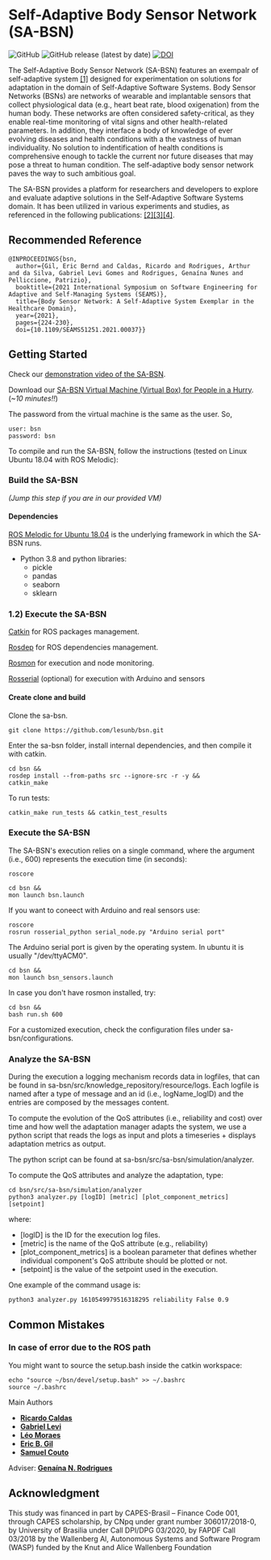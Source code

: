 # Self-Adaptive Body Sensor Network (SA-BSN)

![GitHub](https://img.shields.io/github/license/lesunb/bsn) ![GitHub release (latest by date)](https://img.shields.io/github/v/release/lesunb/bsn) [![DOI](https://zenodo.org/badge/233956479.svg)](https://zenodo.org/badge/latestdoi/233956479)

The Self-Adaptive Body Sensor Network (SA-BSN) features an exempalr of self-adaptive system [[1]](https://doi.org/10.1109/SEAMS51251.2021.00037) designed for experimentation on solutions for adaptation in the domain of Self-Adaptive Software Systems. Body Sensor Networks (BSNs) are networks of wearable and implantable sensors that collect physiological data (e.g., heart beat rate, blood oxigenation) from the human body. These networks are often considered safety-critical, as they enable real-time monitoring of vital signs and other health-related parameters. In addition, they interface a body of knowledge of ever evolving diseases and health conditions with a the vastness of human individuality. No solution to indentification of health conditions is comprehensive enough to tackle the current nor future diseases that may pose a threat to human condition. The self-adaptive body sensor network paves the way to such ambitious goal.

The SA-BSN provides a platform for researchers and developers to explore and evaluate adaptive solutions in the Self-Adaptive Software Systems domain. It has been utilized in various experiments and studies, as referenced in the following publications: [[2]](https://doi.org/10.1145/3194133.3194147)[[3]](https://doi.org/10.1109/SEAMS.2019.00020)[[4]](https://doi.org/10.1145/3387939.3391595).

## Recommended Reference

```
@INPROCEEDINGS{bsn,
  author={Gil, Eric Bernd and Caldas, Ricardo and Rodrigues, Arthur and da Silva, Gabriel Levi Gomes and Rodrigues, Genaína Nunes and Pelliccione, Patrizio},
  booktitle={2021 International Symposium on Software Engineering for Adaptive and Self-Managing Systems (SEAMS)}, 
  title={Body Sensor Network: A Self-Adaptive System Exemplar in the Healthcare Domain}, 
  year={2021},
  pages={224-230},
  doi={10.1109/SEAMS51251.2021.00037}}
``` 

## Getting Started

Check our [demonstration video of the SA-BSN](https://youtu.be/iDEd_tW9JZE).

Download our [SA-BSN Virtual Machine (Virtual Box) for People in a Hurry](https://drive.google.com/file/d/1RYrZ27LWRvqaxsgNcApXMxwrLK6BBPsV/view?usp=sharing). 
(_~10 minutes!!_)

The password from the virtual machine is the same as the user. So,

```
user: bsn
password: bsn
```

To compile and run the SA-BSN, follow the instructions (tested on Linux Ubuntu 18.04 with ROS Melodic): 

### Build the SA-BSN

_(Jump this step if you are in our provided VM)_

#### **Dependencies**

[ROS Melodic for Ubuntu 18.04](http://wiki.ros.org/melodic/Installation/Ubuntu) is the underlying framework in which the SA-BSN runs.
* Python 3.8 and python libraries:
  * pickle
  * pandas
  * seaborn
  * sklearn

### 1.2) Execute the SA-BSN
[Catkin](http://wiki.ros.org/ROS/Tutorials/InstallingandConfiguringROSEnvironment) for ROS packages management. 

[Rosdep](https://wiki.ros.org/rosdep#Installing_rosdep) for ROS dependencies management.

[Rosmon](http://wiki.ros.org/rosmon) for execution and node monitoring.

[Rosserial](http://wiki.ros.org/rosserial_arduino) (optional) for execution with Arduino and sensors

#### **Create clone and build**

Clone the sa-bsn.

```
git clone https://github.com/lesunb/bsn.git
```

Enter the sa-bsn folder, install internal dependencies, and then compile it with catkin.

```
cd bsn &&
rosdep install --from-paths src --ignore-src -r -y &&
catkin_make
```

To run tests:
```
catkin_make run_tests && catkin_test_results
```

### Execute the SA-BSN

The SA-BSN's execution relies on a single command, where the argument (i.e., 600) represents the execution time (in seconds):

```
roscore
```

```
cd bsn && 
mon launch bsn.launch
``` 

If you want to coneect with Arduino and real sensors use:

```
roscore
rosrun rosserial_python serial_node.py "Arduino serial port"
```

The Arduino serial port is given by the operating system. In ubuntu it is usually "/dev/ttyACM0".

```
cd bsn && 
mon launch bsn_sensors.launch
``` 

In case you don't have rosmon installed, try:

```
cd bsn && 
bash run.sh 600
``` 

For a customized execution, check the configuration files under sa-bsn/configurations.

### Analyze the SA-BSN

During the execution a logging mechanism records data in logfiles, that can be found in sa-bsn/src/knowledge_repository/resource/logs. Each logfile is named after a type of message and an id (i.e., logName_logID) and the entries are composed by the messages content.

To compute the evolution of the QoS attributes (i.e., reliability and cost) over time and how well the adaptation manager adapts the system, we use a python script that reads the logs as input and plots a timeseries + displays adaptation metrics as output.

The python script can be found at sa-bsn/src/sa-bsn/simulation/analyzer.

To compute the QoS attributes and analyze the adaptation, type:

```
cd bsn/src/sa-bsn/simulation/analyzer
python3 analyzer.py [logID] [metric] [plot_component_metrics] [setpoint]
```

where:

* [logID] is the ID for the execution log files.
* [metric] is the name of the QoS attribute (e.g., reliability)
* [plot_component_metrics] is a boolean parameter that defines whether individual component's QoS attribute should be plotted or not.
* [setpoint] is the value of the setpoint used in the execution.

One example of the command usage is:

```
python3 analyzer.py 1610549979516318295 reliability False 0.9
```

## Common Mistakes

### In case of error due to the ROS path

You might want to source the setup.bash inside the catkin workspace:
```
echo "source ~/bsn/devel/setup.bash" >> ~/.bashrc
source ~/.bashrc
```

Main Authors

* [**Ricardo Caldas**](https://rdinizcal.github.io/)
* [**Gabriel Levi**](https://github.com/gabrielevi10)
* [**Léo Moraes**](https://github.com/leooleo)  
* [**Eric B. Gil**](https://github.com/ericbg27)
* [**Samuel Couto**](https://github.com/SCouto97)

Adviser: [**Genaína N. Rodrigues**](https://genaina.github.io/)

## Acknowledgment

This study was financed in part by CAPES-Brasil – Finance Code 001, through CAPES scholarship, by CNpq under grant number 306017/2018-0, by University of Brasilia under Call DPI/DPG 03/2020, by FAPDF Call 03/2018 by the Wallenberg Al, Autonomous Systems and Software Program (WASP) funded by the Knut and Alice Wallenberg Foundation
